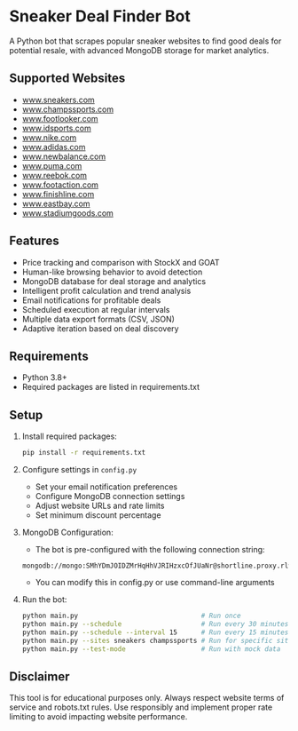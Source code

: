 # Sneaker Deal Finder Bot

A Python bot that scrapes popular sneaker websites to find good deals for potential resale, with advanced MongoDB storage for market analytics.

## Supported Websites

- www.sneakers.com
- www.champssports.com
- www.footlooker.com
- www.idsports.com
- www.nike.com
- www.adidas.com
- www.newbalance.com
- www.puma.com
- www.reebok.com
- www.footaction.com
- www.finishline.com
- www.eastbay.com
- www.stadiumgoods.com

## Features

- Price tracking and comparison with StockX and GOAT
- Human-like browsing behavior to avoid detection
- MongoDB database for deal storage and analytics
- Intelligent profit calculation and trend analysis
- Email notifications for profitable deals
- Scheduled execution at regular intervals
- Multiple data export formats (CSV, JSON)
- Adaptive iteration based on deal discovery

## Requirements

- Python 3.8+
- Required packages are listed in requirements.txt

## Setup

1. Install required packages:

   ```bash
   pip install -r requirements.txt
   ```

2. Configure settings in `config.py`
   - Set your email notification preferences
   - Configure MongoDB connection settings
   - Adjust website URLs and rate limits
   - Set minimum discount percentage

3. MongoDB Configuration:
   - The bot is pre-configured with the following connection string:
   ```
   mongodb://mongo:SMhYDmJOIDZMrHqHhVJRIHzxcOfJUaNr@shortline.proxy.rlwy.net:51019
   ```
   - You can modify this in config.py or use command-line arguments

4. Run the bot:

   ```bash
   python main.py                               # Run once
   python main.py --schedule                    # Run every 30 minutes
   python main.py --schedule --interval 15      # Run every 15 minutes
   python main.py --sites sneakers champssports # Run for specific sites
   python main.py --test-mode                   # Run with mock data
   ```

## Disclaimer

This tool is for educational purposes only. Always respect website terms of service and robots.txt rules. Use responsibly and implement proper rate limiting to avoid impacting website performance.
